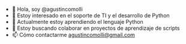 - 👋 Hola, soy @agustincomolli
- 👀 Estoy interesado en el soporte de TI y el desarrollo de Python
- 🌱 Actualmente estoy aprendiendo el lenguaje Python
- 💞️ Estoy buscando colaborar en proyectos de aprendizaje de scripts
- 📫 Cómo contactarme agustincomolli@gmail.com
